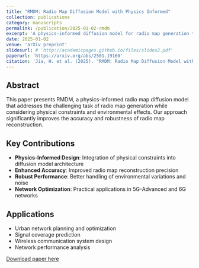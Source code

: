 ```yaml
---
title: "RMDM: Radio Map Diffusion Model with Physics Informed"
collection: publications
category: manuscripts
permalink: /publication/2025-01-02-rmdm
excerpt: 'A physics-informed diffusion model for radio map generation that improves accuracy and robustness in wireless network optimization.'
date: 2025-01-02
venue: 'arXiv preprint'
slidesurl: # 'http://academicpages.github.io/files/slides2.pdf'
paperurl: 'https://arxiv.org/abs/2501.19160'
citation: 'Jia, H. et al. (2025). "RMDM: Radio Map Diffusion Model with Physics Informed." <i>arXiv preprint arXiv:2501.19160</i>.'
---
```


## Abstract

This paper presents RMDM, a physics-informed radio map diffusion model that addresses the challenging task of radio map generation while considering physical constraints and environmental effects. Our approach significantly improves the accuracy and robustness of radio map reconstruction.

## Key Contributions

- **Physics-Informed Design**: Integration of physical constraints into diffusion model architecture
- **Enhanced Accuracy**: Improved radio map reconstruction precision
- **Robust Performance**: Better handling of environmental variations and noise
- **Network Optimization**: Practical applications in 5G-Advanced and 6G networks

## Applications

- Urban network planning and optimization
- Signal coverage prediction
- Wireless communication system design
- Network performance analysis

[Download paper here](https://arxiv.org/abs/2501.19160) 